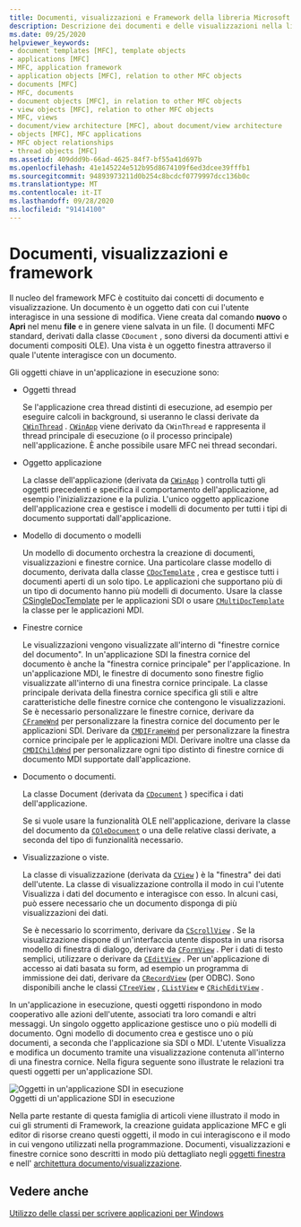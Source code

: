 ```yaml
---
title: Documenti, visualizzazioni e Framework della libreria Microsoft Foundation Class (MFC)
description: Descrizione dei documenti e delle visualizzazioni nella libreria Microsoft Foundation Class (MFC).
ms.date: 09/25/2020
helpviewer_keywords:
- document templates [MFC], template objects
- applications [MFC]
- MFC, application framework
- application objects [MFC], relation to other MFC objects
- documents [MFC]
- MFC, documents
- document objects [MFC], in relation to other MFC objects
- view objects [MFC], relation to other MFC objects
- MFC, views
- document/view architecture [MFC], about document/view architecture
- objects [MFC], MFC applications
- MFC object relationships
- thread objects [MFC]
ms.assetid: 409ddd9b-66ad-4625-84f7-bf55a41d697b
ms.openlocfilehash: 41e145224e512b95d8674109f6ed3dcee39fffb1
ms.sourcegitcommit: 94893973211d0b254c8bcdcf0779997dcc136b0c
ms.translationtype: MT
ms.contentlocale: it-IT
ms.lasthandoff: 09/28/2020
ms.locfileid: "91414100"
---
```

# <a name="documents-views-and-the-framework"></a>Documenti, visualizzazioni e framework

Il nucleo del framework MFC è costituito dai concetti di documento e visualizzazione. Un documento è un oggetto dati con cui l'utente interagisce in una sessione di modifica. Viene creata dal comando **nuovo** o **Apri** nel menu **file** e in genere viene salvata in un file. (I documenti MFC standard, derivati dalla classe `CDocument` , sono diversi da documenti attivi e documenti compositi OLE). Una vista è un oggetto finestra attraverso il quale l'utente interagisce con un documento.

Gli oggetti chiave in un'applicazione in esecuzione sono:

- Oggetti thread

   Se l'applicazione crea thread distinti di esecuzione, ad esempio per eseguire calcoli in background, si useranno le classi derivate da [`CWinThread`](reference/cwinthread-class.md) . [`CWinApp`](reference/cwinapp-class.md) viene derivato da `CWinThread` e rappresenta il thread principale di esecuzione (o il processo principale) nell'applicazione. È anche possibile usare MFC nei thread secondari.

- Oggetto applicazione

   La classe dell'applicazione (derivata da [`CWinApp`](reference/cwinapp-class.md) ) controlla tutti gli oggetti precedenti e specifica il comportamento dell'applicazione, ad esempio l'inizializzazione e la pulizia. L'unico oggetto applicazione dell'applicazione crea e gestisce i modelli di documento per tutti i tipi di documento supportati dall'applicazione.

- Modello di documento o modelli

   Un modello di documento orchestra la creazione di documenti, visualizzazioni e finestre cornice. Una particolare classe modello di documento, derivata dalla classe [`CDocTemplate`](reference/cdoctemplate-class.md) , crea e gestisce tutti i documenti aperti di un solo tipo. Le applicazioni che supportano più di un tipo di documento hanno più modelli di documento. Usare la classe [CSingleDocTemplate](reference/csingledoctemplate-class.md) per le applicazioni SDI o usare [`CMultiDocTemplate`](reference/cmultidoctemplate-class.md) la classe per le applicazioni MDI.

- Finestre cornice

   Le visualizzazioni vengono visualizzate all'interno di "finestre cornice del documento". In un'applicazione SDI la finestra cornice del documento è anche la "finestra cornice principale" per l'applicazione. In un'applicazione MDI, le finestre di documento sono finestre figlio visualizzate all'interno di una finestra cornice principale. La classe principale derivata della finestra cornice specifica gli stili e altre caratteristiche delle finestre cornice che contengono le visualizzazioni. Se è necessario personalizzare le finestre cornice, derivare da [`CFrameWnd`](reference/cframewnd-class.md) per personalizzare la finestra cornice del documento per le applicazioni SDI. Derivare da [`CMDIFrameWnd`](reference/cmdiframewnd-class.md) per personalizzare la finestra cornice principale per le applicazioni MDI. Derivare inoltre una classe da [`CMDIChildWnd`](reference/cmdichildwnd-class.md) per personalizzare ogni tipo distinto di finestre cornice di documento MDI supportate dall'applicazione.

- Documento o documenti.

   La classe Document (derivata da [`CDocument`](reference/cdocument-class.md) ) specifica i dati dell'applicazione.

   Se si vuole usare la funzionalità OLE nell'applicazione, derivare la classe del documento da [`COleDocument`](reference/coledocument-class.md) o una delle relative classi derivate, a seconda del tipo di funzionalità necessario.

- Visualizzazione o viste.

   La classe di visualizzazione (derivata da [`CView`](reference/cview-class.md) ) è la "finestra" dei dati dell'utente. La classe di visualizzazione controlla il modo in cui l'utente Visualizza i dati del documento e interagisce con esso. In alcuni casi, può essere necessario che un documento disponga di più visualizzazioni dei dati.

   Se è necessario lo scorrimento, derivare da [`CScrollView`](reference/cscrollview-class.md) . Se la visualizzazione dispone di un'interfaccia utente disposta in una risorsa modello di finestra di dialogo, derivare da [`CFormView`](reference/cformview-class.md) . Per i dati di testo semplici, utilizzare o derivare da [`CEditView`](reference/ceditview-class.md) . Per un'applicazione di accesso ai dati basata su form, ad esempio un programma di immissione dei dati, derivare da [`CRecordView`](reference/crecordview-class.md) (per ODBC). Sono disponibili anche le classi [`CTreeView`](reference/ctreeview-class.md) , [`CListView`](reference/clistview-class.md) e [`CRichEditView`](reference/cricheditview-class.md) .

In un'applicazione in esecuzione, questi oggetti rispondono in modo cooperativo alle azioni dell'utente, associati tra loro comandi e altri messaggi. Un singolo oggetto applicazione gestisce uno o più modelli di documento. Ogni modello di documento crea e gestisce uno o più documenti, a seconda che l'applicazione sia SDI o MDI. L'utente Visualizza e modifica un documento tramite una visualizzazione contenuta all'interno di una finestra cornice. Nella figura seguente sono illustrate le relazioni tra questi oggetti per un'applicazione SDI.

![Oggetti in un'applicazione SDI in esecuzione](../mfc/media/vc386v1.gif "Oggetti di un'applicazione SDI in esecuzione")\
Oggetti di un'applicazione SDI in esecuzione

Nella parte restante di questa famiglia di articoli viene illustrato il modo in cui gli strumenti di Framework, la creazione guidata applicazione MFC e gli editor di risorse creano questi oggetti, il modo in cui interagiscono e il modo in cui vengono utilizzati nella programmazione. Documenti, visualizzazioni e finestre cornice sono descritti in modo più dettagliato negli [oggetti finestra](window-objects.md) e nell' [architettura documento/visualizzazione](document-view-architecture.md).

## <a name="see-also"></a>Vedere anche

[Utilizzo delle classi per scrivere applicazioni per Windows](using-the-classes-to-write-applications-for-windows.md)
